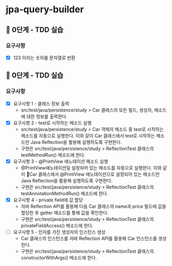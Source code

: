 # jpa-query-builder

## 🚀 0단계 - TDD 실습

### 요구사항

* [x] 123 이라는 숫자를 문자열로 반환

## 🚀 0단계 - TDD 실습

### 요구사항

* [x] 요구사항 1 - 클래스 정보 출력
    * src/test/java/persistence/study > Car 클래스의 모든 필드, 생성자, 메소드에 대한 정보를 출력한다.
* [x] 요구사항 2 - test로 시작하는 메소드 실행
    * src/test/java/persistence/study > Car 객체의 메소드 중 test로 시작하는 메소드를 자동으로 실행한다. 이와 같이 Car 클래스에서 test로 시작하는 메소드만 Java Reflection을 활용해 실행하도록 구현한다.
    * 구현은 src/test/java/persistence/study > ReflectionTest 클래스의 testMethodRun() 메소드에 한다.
* [x] 요구사항 3 - @PrintView 애노테이션 메소드 실행
    * @PrintView애노테이션일 설정되어 있는 메소드를 자동으로 실행한다. 이와 같이 Car 클래스에서 @PrintView 애노테이션으로 설정되어 있는 메소드만 Java Reflection을 활용해 실행하도록 구현한다.
    * 구현은 src/test/java/persistence/study > ReflectionTest 클래스의 testAnnotationMethodRun() 메소드에 한다.
* [x] 요구사항 4 - private field에 값 할당
    * 자바 Reflection API를 활용해 다음 Car 클래스의 name과 price 필드에 값을 할당한 후 getter 메소드를 통해 값을 확인한다.
    * 구현은 src/test/java/persistence/study > ReflectionTest 클래스의 privateFieldAccess() 메소드에 한다.
* [ ] 요구사항 5 - 인자를 가진 생성자의 인스턴스 생성
    * Car 클래스의 인스턴스를 자바 Reflection API를 활용해 Car 인스턴스를 생성한다.
    * 구현은 src/test/java/persistence/study > ReflectionTest 클래스의 constructorWithArgs() 메소드에 한다.




